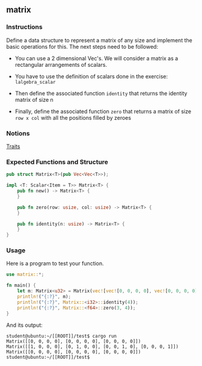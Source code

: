 ## matrix

### Instructions

Define a data structure to represent a matrix of any size and implement the basic operations for this. The next steps need to be followed:

- You can use a 2 dimensional Vec<T>'s. We will consider a matrix as a rectangular arrangements of scalars.

- You have to use the definition of scalars done in the exercise: `lalgebra_scalar`

- Then define the associated function `identity` that returns the identity matrix of size n

- Finally, define the associated function `zero` that returns a matrix of size `row x col` with all the positions filled by zeroes

### Notions

[Traits](https://doc.rust-lang.org/book/ch19-03-advanced-traits.html)

### Expected Functions and Structure

```rust
pub struct Matrix<T>(pub Vec<Vec<T>>);

impl <T: Scalar<Item = T>> Matrix<T> {
	pub fn new() -> Matrix<T> {
	}

	pub fn zero(row: usize, col: usize) -> Matrix<T> {
	}

	pub fn identity(n: usize) -> Matrix<T> {
	}
}
```

### Usage

Here is a program to test your function.

```rust
use matrix::*;

fn main() {
	let m: Matrix<u32> = Matrix(vec![vec![0, 0, 0, 0], vec![0, 0, 0, 0], vec![0, 0, 0, 0]]);
	println!("{:?}", m);
	println!("{:?}", Matrix::<i32>::identity(4));
	println!("{:?}", Matrix::<f64>::zero(3, 4));
}
```

And its output:

```console
student@ubuntu:~/[[ROOT]]/test$ cargo run
Matrix([[0, 0, 0, 0], [0, 0, 0, 0], [0, 0, 0, 0]])
Matrix([[1, 0, 0, 0], [0, 1, 0, 0], [0, 0, 1, 0], [0, 0, 0, 1]])
Matrix([[0, 0, 0, 0], [0, 0, 0, 0], [0, 0, 0, 0]])
student@ubuntu:~/[[ROOT]]/test$
```
